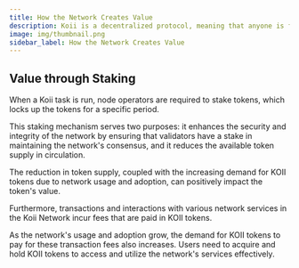 ```yaml
---
title: How the Network Creates Value
description: Koii is a decentralized protocol, meaning that anyone is free to fork the code and build their own version for a specific purpose.
image: img/thumbnail.png
sidebar_label: How the Network Creates Value
---
```


## Value through Staking

When a Koii task is run, node operators are required to stake tokens, which locks up the tokens for a specific period.

This staking mechanism serves two purposes: it enhances the security and integrity of the network by ensuring that validators have a stake in maintaining the network's consensus, and it reduces the available token supply in circulation.

The reduction in token supply, coupled with the increasing demand for KOII tokens due to network usage and adoption, can positively impact the token's value.

Furthermore, transactions and interactions with various network services in the Koii Network incur fees that are paid in KOII tokens.

As the network's usage and adoption grow, the demand for KOII tokens to pay for these transaction fees also increases. Users need to acquire and hold KOII tokens to access and utilize the network's services effectively.


